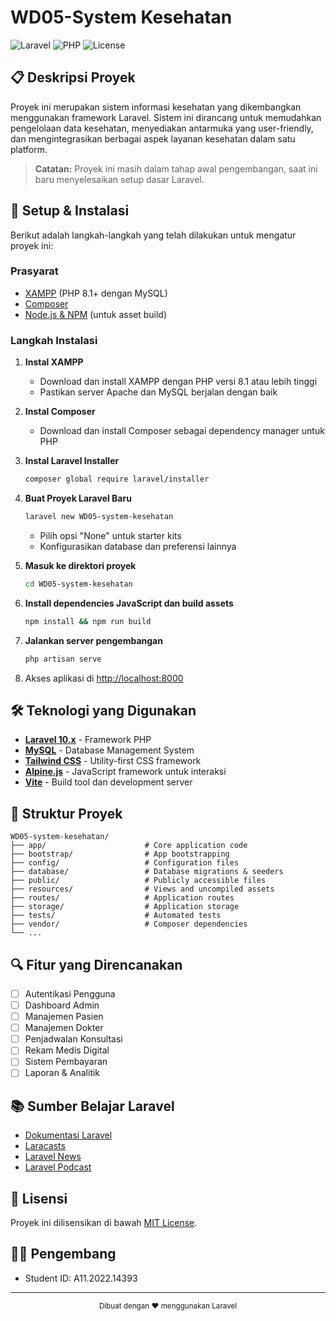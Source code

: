 # WD05-System Kesehatan

![Laravel](https://img.shields.io/badge/Laravel-10.x-FF2D20?style=for-the-badge&logo=laravel&logoColor=white)
![PHP](https://img.shields.io/badge/PHP-8.1+-777BB4?style=for-the-badge&logo=php&logoColor=white)
![License](https://img.shields.io/badge/License-MIT-green?style=for-the-badge)

## 📋 Deskripsi Proyek

Proyek ini merupakan sistem informasi kesehatan yang dikembangkan menggunakan framework Laravel. Sistem ini dirancang untuk memudahkan pengelolaan data kesehatan, menyediakan antarmuka yang user-friendly, dan mengintegrasikan berbagai aspek layanan kesehatan dalam satu platform.

> **Catatan:** Proyek ini masih dalam tahap awal pengembangan, saat ini baru menyelesaikan setup dasar Laravel.

## 🚀 Setup & Instalasi

Berikut adalah langkah-langkah yang telah dilakukan untuk mengatur proyek ini:

### Prasyarat

- [XAMPP](https://www.apachefriends.org/download.html) (PHP 8.1+ dengan MySQL)
- [Composer](https://getcomposer.org/download/)
- [Node.js & NPM](https://nodejs.org/en/download/) (untuk asset build)

### Langkah Instalasi

1. **Instal XAMPP**
   - Download dan install XAMPP dengan PHP versi 8.1 atau lebih tinggi
   - Pastikan server Apache dan MySQL berjalan dengan baik

2. **Instal Composer**
   - Download dan install Composer sebagai dependency manager untuk PHP

3. **Instal Laravel Installer**
   ```bash
   composer global require laravel/installer
   ```

4. **Buat Proyek Laravel Baru**
   ```bash
   laravel new WD05-system-kesehatan
   ```
   - Pilih opsi "None" untuk starter kits
   - Konfigurasikan database dan preferensi lainnya

5. **Masuk ke direktori proyek**
   ```bash
   cd WD05-system-kesehatan
   ```

6. **Install dependencies JavaScript dan build assets**
   ```bash
   npm install && npm run build
   ```

7. **Jalankan server pengembangan**
   ```bash
   php artisan serve
   ```

8. Akses aplikasi di [http://localhost:8000](http://localhost:8000)

## 🛠️ Teknologi yang Digunakan

- **[Laravel 10.x](https://laravel.com/)** - Framework PHP
- **[MySQL](https://www.mysql.com/)** - Database Management System
- **[Tailwind CSS](https://tailwindcss.com/)** - Utility-first CSS framework
- **[Alpine.js](https://alpinejs.dev/)** - JavaScript framework untuk interaksi
- **[Vite](https://vitejs.dev/)** - Build tool dan development server

## 📂 Struktur Proyek

```
WD05-system-kesehatan/
├── app/                      # Core application code
├── bootstrap/                # App bootstrapping
├── config/                   # Configuration files
├── database/                 # Database migrations & seeders
├── public/                   # Publicly accessible files
├── resources/                # Views and uncompiled assets
├── routes/                   # Application routes
├── storage/                  # Application storage
├── tests/                    # Automated tests
├── vendor/                   # Composer dependencies
└── ...
```

## 🔍 Fitur yang Direncanakan

- [ ] Autentikasi Pengguna
- [ ] Dashboard Admin
- [ ] Manajemen Pasien
- [ ] Manajemen Dokter
- [ ] Penjadwalan Konsultasi
- [ ] Rekam Medis Digital
- [ ] Sistem Pembayaran
- [ ] Laporan & Analitik

## 📚 Sumber Belajar Laravel

- [Dokumentasi Laravel](https://laravel.com/docs)
- [Laracasts](https://laracasts.com)
- [Laravel News](https://laravel-news.com/)
- [Laravel Podcast](https://laravelpodcast.com/)

## 📝 Lisensi

Proyek ini dilisensikan di bawah [MIT License](LICENSE).

## 👨‍💻 Pengembang

- Student ID: A11.2022.14393

---

<p align="center">
  <sub>Dibuat dengan ❤️ menggunakan Laravel</sub>
</p>
